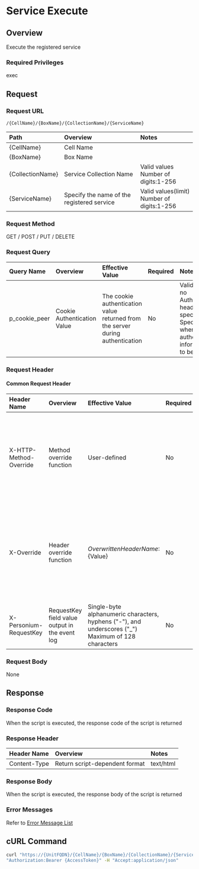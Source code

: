 # Service Execute

## Overview

Execute the registered service

### Required Privileges

exec

## Request

### Request URL

```
/{CellName}/{BoxName}/{CollectionName}/{ServiceName}
```

|Path|Overview|Notes|
|:--|:--|:--|
|{CellName}|Cell Name||
|{BoxName}|Box Name||
|{CollectionName}|Service Collection Name|Valid values <br>Number of digits:1-256|
|{ServiceName}|Specify the name of the registered service|Valid values(limit) <br>Number of digits:1-256|

### Request Method

GET / POST / PUT / DELETE

### Request Query

|Query Name|Overview|Effective Value|Required|Notes|
|:--|:--|:--|:--|:--|
|p_cookie_peer|Cookie Authentication Value|The cookie authentication value returned from the server during authentication|No|Valid only if no Authorization header specified<br>Specify this when cookie authentication information is to be used|

### Request Header

#### Common Request Header

|Header Name|Overview|Effective Value|Required|Notes|
|:--|:--|:--|:--|:--|
|X-HTTP-Method-Override|Method override function|User-defined|No|Specifying this value in a request with the POST method indicates that the specified value is used as the method|
|X-Override|Header override function|${OverwrittenHeaderName}:${Value}|No|The normal HTTP header value is overwritten. Specify multiple X-Override headers for the overwriting of multiple headers|
|X-Personium-RequestKey|RequestKey field value output in the event log|Single-byte alphanumeric characters, hyphens ("-"), and underscores ("_")<br>Maximum of 128 characters|No||

### Request Body

None


## Response

### Response Code

When the script is executed, the response code of the script is returned

### Response Header

|Header Name|Overview|Notes|
|:--|:--|:--|
|Content-Type|Return script-dependent format|text/html|

### Response Body

When the script is executed, the response body of the script is returned

### Error Messages

Refer to [Error Message List](004_Error_Messages.md)


## cURL Command

```sh
curl "https://{UnitFQDN}/{CellName}/{BoxName}/{CollectionName}/{ServiceName}" -X GET -i -H \
"Authorization:Bearer {AccessToken}" -H "Accept:application/json"
```


